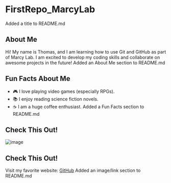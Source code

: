 # FirstRepo_MarcyLab
Added a title to README.md
## About Me
Hi! My name is Thomas, and I am learning how to use
Git and GitHub as part of Marcy Lab. I am excited to
develop my coding skills and collaborate on awesome
projects in the future!
Added an About Me section to README.md
## Fun Facts About Me
- 🎮 I love playing video games (especially RPGs).
- 📚 I enjoy reading science fiction novels.
- ☕ I am a huge coffee enthusiast.
Added a Fun Facts section to README.md
## Check This Out!
![image](https://github.com/user-attachments/assets/42d3b3b4-7df9-4b0a-bc9f-92a1b037acef)
## Check This Out!
Visit my favorite website: [GitHub](https://github.com/)
Added an image/link section to README.md
